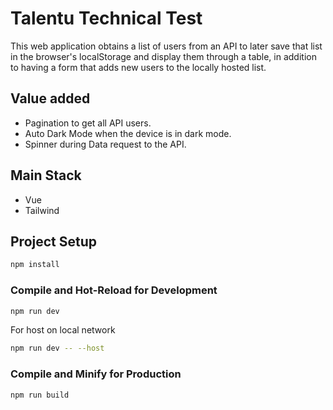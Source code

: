 # Talentu Technical Test
This web application obtains a list of users from an API to later save that list in the browser's localStorage and display them through a table, in addition to having a form that adds new users to the locally hosted list.

## Value added
- Pagination to get all API users.
- Auto Dark Mode when the device is in dark mode.
- Spinner during Data request to the API.

## Main Stack
- Vue
- Tailwind

## Project Setup

```sh
npm install
```

### Compile and Hot-Reload for Development

```sh
npm run dev
```

For host on local network
```sh
npm run dev -- --host
```

### Compile and Minify for Production

```sh
npm run build
```
